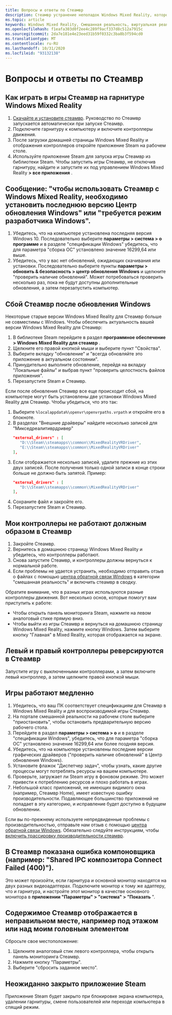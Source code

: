 ```yaml
---
title: Вопросы и ответы по Стеамвр
description: Стеамвр устранение неполадок Windows Mixed Reality, которое выходит за рамки стандартной документации по поддержке пользователей.
ms.topic: article
keywords: Windows Mixed Reality, Смешанная реальность, виртуальная реальность, VR, MR, устранение неполадок, ошибки, Справка, поддержка, Стеамвр
ms.openlocfilehash: f1eafa303d0f2ee4c289f9acf337d8c512a7915c
ms.sourcegitcommit: 2da7e181e4e23eed31b59f0332c3ba8b3f594cd0
ms.translationtype: MT
ms.contentlocale: ru-RU
ms.lasthandoff: 10/31/2020
ms.locfileid: "93132138"
---
```

# <a name="steamvr-faqs"></a>Вопросы и ответы по Стеамвр

## <a name="how-can-i-play-steamvr-games-in-my-windows-mixed-reality-headset"></a>Как играть в игры Стеамвр на гарнитуре Windows Mixed Reality

1. [Скачайте и установите стеамвр](https://steamcdn-a.akamaihd.net/client/installer/SteamWindowsMRInstaller.exe). Руководство по Стеамвр запускается автоматически при запуске Стеамвр.
2. Подключите гарнитуру к компьютеру и включите контроллеры движения.
3. После загрузки домашней страницы Windows Mixed Reality и отображения контроллеров откройте приложение Steam на рабочем столе.
4. Используйте приложение Steam для запуска игры Стеамвр из библиотеки Steam. Чтобы запустить игры Стеамвр, не отключив гарнитуру, найдите и запустите их под управлением Windows Mixed Reality **> все приложения** .

## <a name="a-message-says-to-use-steamvr-with-windows-mixed-reality-you-need-to-install-the-latest-windows-update-or-windows-developer-mode-required"></a>Сообщение: "чтобы использовать Стеамвр с Windows Mixed Reality, необходимо установить последнюю версию Центр обновления Windows" или "требуется режим разработчика Windows".

1. Убедитесь, что на компьютере установлена последняя версия Windows 10. Последовательно выберите **параметры > система > о программе** и в разделе "спецификации Windows" убедитесь, что для параметра "сборка ОС" установлено значение 16299,64 или выше.
2. Убедитесь, что у вас нет обновлений, ожидающих скачивания или установки. Последовательно выберите пункты **параметры > обновить & безопасность > центр обновления Windows** и щелкните "проверить наличие обновлений". Может потребоваться проверить несколько раз, пока не будут доступны дополнительные обновления, а затем перезапустить компьютер.

## <a name="steamvr-is-crashing-after-updating-windows"></a>Сбой Стеамвр после обновления Windows

Некоторые старые версии Windows Mixed Reality для Стеамвр больше не совместимы с Windows. Чтобы обеспечить актуальность вашей версии Windows Mixed Reality для Стеамвр:

1. В библиотеке Steam перейдите в раздел **программное обеспечение > Windows Mixed Reality для стеамвр** .
2. Щелкните его правой кнопкой мыши и выберите пункт "Свойства".
3. Выберите вкладку "обновление" и "всегда обновляйте это приложение в актуальном состоянии".
4. Принудительно выполните обновление, перейдя на вкладку "Локальные файлы" и выбрав пункт "проверить целостность файлов приложения".
5. Перезапустите Steam и Стеамвр.

Если после обновления Стеамвр все еще происходит сбой, на компьютере могут быть установлены две установки Windows Mixed Reality для Стеамвр. Чтобы убедиться, что это так:

1. Выберите ```%localappdata%\openvr\openvrpaths.vrpath``` и откройте его в блокноте.
2. В разделах "Внешние драйверы" найдите несколько записей для "Микседреалитиврдривер"
   ```json
   "external_drivers" : [
      "D:\\Steam\\steamapps\\common\\MixedRealityVRDriver",
      "E:\\Steam\\steamapps\\common\\MixedRealityVRDriver"
   ],
   ```
3. Если отображается несколько записей, удалите прежние из этих двух записей. После получения только одной записи в конце строки больше не должно быть запятой. Пример:
   ```json
   "external_drivers" : [
      "D:\\Steam\\steamapps\\common\\MixedRealityVRDriver"
   ],
   ```
4. Сохраните файл и закройте его.
5. Перезапустите Steam и Стеамвр.

## <a name="my-controllers-arent-working-as-expected-in-steamvr"></a>Мои контроллеры не работают должным образом в Стеамвр

1. Закройте Стеамвр.
2. Вернитесь в домашнюю страницу Windows Mixed Reality и убедитесь, что контроллеры работают.
3. Снова запустите Стеамвр, и контроллеры должны вернуться к нормальной работе.
4. Если проблемы не удается устранить, необходимо отправить отзыв о файлах с помощью [центра обратной связи Windows](https://support.microsoft.com/en-us/help/4021566/windows-10-send-feedback-to-microsoft-with-feedback-hub-app) в категории "смешанная реальность" и включить стеамвр в сводку.

Обратите внимание, что в разных играх используются разные контроллеры движения. Вот несколько основ, которые помогут вам приступить к работе:
* Чтобы открыть панель мониторинга Steam, нажмите на левом аналоговый стике прямую вниз.
* Чтобы выйти из игры Стеамвр и вернуться на домашнюю страницу Windows Mixed Reality, нажмите кнопку Windows. Затем выберите кнопку "Главная" в Mixed Reality, которая отображается на экране.

## <a name="my-left-and-right-controllers-are-reversed-in-steamvr"></a>Левый и правый контроллеры реверсируются в Стеамвр

Запустите игру с выключенными контроллерами, а затем включите левый контроллер, а затем щелкните правой кнопкой мыши.

## <a name="my-games-are-running-slowly"></a>Игры работают медленно

1. Убедитесь, что ваш ПК соответствует спецификациям для Стеамвр в Windows Mixed Reality и для воспроизводимой игры Стеамвр.
2. На портале смешанной реальности на рабочем столе выберите "приостановить", чтобы остановить предварительную версию рабочего стола.
3. Перейдите в раздел **параметры > система > о** и в разделе "спецификации Windows", убедитесь, что для параметра "сборка ОС" установлено значение 16299,64 или более поздняя версия.
4. Убедитесь, что на компьютере установлены последние версии графических драйверов ("проверить наличие обновлений" в Центр обновления Windows).
5. Установите флажок "Диспетчер задач", чтобы узнать, какие другие процессы могут потреблять ресурсы на вашем компьютере.
6. Проверьте, загружает ли Steam игру в фоновом режиме. Это может привести к потреблению ресурсов и плохо работать в играх.
7. Небольшой класс приложений, не имеющих видимого окна (например, Стеамвр Home), имеет известную ошибку производительности. Подавляющее большинство приложений не попадает в эту категорию, и исправление будет доступно в будущем обновлении.

Если вы по-прежнему используете непредвиденные проблемы с производительностью, отправьте нам отзыв с помощью [центра обратной связи Windows](https://support.microsoft.com/en-us/help/4021566/windows-10-send-feedback-to-microsoft-with-feedback-hub-app). Обязательно следуйте инструкциям, чтобы [включить трассировку производительности стеамвр](using-steamvr-with-windows-mixed-reality.md#sharing-feedback-on-steamvr).

## <a name="steamvr-is-showing-a-compositor-error-for-example-shared-ipc-compositor-connect-failed-400"></a>В Стеамвр показана ошибка компоновщика (например: "Shared IPC композитора Connect Failed (400)").

Это может произойти, если гарнитура и основной монитор находятся на двух разных видеоадаптерах. Подключите монитор к тому же адаптеру, что и гарнитура, и настройте этот монитор в качестве основного монитора в **приложении "Параметры" > "система" > "Показать** ".

## <a name="steamvr-content-appears-in-the-wrong-place-like-beneath-the-floor-or-above-my-head"></a>Содержимое Стеамвр отображается в неправильном месте, например под этажом или над моим головным элементом

Сбросьте свое местоположение:

1. Щелкните аналоговый стик левого контроллера, чтобы открыть панель мониторинга Стеамвр.
2. Нажмите кнопку "Параметры".
3. Выберите "сбросить заданное место".

## <a name="my-steam-app-closed-unexpectedly"></a>Неожиданно закрыто приложение Steam

Приложение Steam будет закрыто при блокировке экрана компьютера, удалении гарнитуры, смене пользователей или переходе компьютера в спящий режим.
